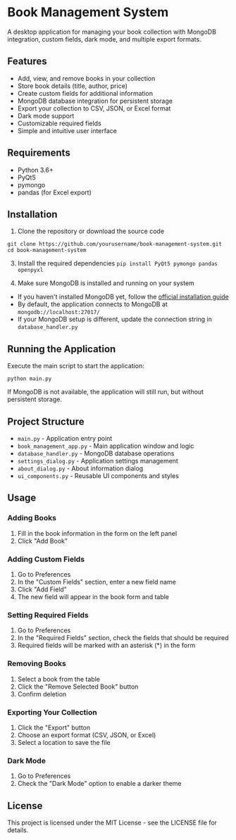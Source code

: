 # Book Management System

A desktop application for managing your book collection with MongoDB integration, custom fields, dark mode, and multiple export formats.

## Features

- Add, view, and remove books in your collection
- Store book details (title, author, price)
- Create custom fields for additional information
- MongoDB database integration for persistent storage
- Export your collection to CSV, JSON, or Excel format
- Dark mode support
- Customizable required fields
- Simple and intuitive user interface
  
## Requirements

- Python 3.6+
- PyQt5
- pymongo
- pandas (for Excel export)

## Installation

1. Clone the repository or download the source code

`git clone https://github.com/yourusername/book-management-system.git`
`cd book-management-system`

3. Install the required dependencies
`pip install PyQt5 pymongo pandas openpyxl`

4. Make sure MongoDB is installed and running on your system
- If you haven't installed MongoDB yet, follow the [official installation guide](https://docs.mongodb.com/manual/installation/)
- By default, the application connects to MongoDB at `mongodb://localhost:27017/`
- If your MongoDB setup is different, update the connection string in `database_handler.py`

## Running the Application

Execute the main script to start the application:

`python main.py`

If MongoDB is not available, the application will still run, but without persistent storage.

## Project Structure

- `main.py` - Application entry point
- `book_management_app.py` - Main application window and logic
- `database_handler.py` - MongoDB database operations
- `settings_dialog.py` - Application settings management
- `about_dialog.py` - About information dialog
- `ui_components.py` - Reusable UI components and styles

## Usage

### Adding Books
1. Fill in the book information in the form on the left panel
2. Click "Add Book"

### Adding Custom Fields
1. Go to Preferences
2. In the "Custom Fields" section, enter a new field name
3. Click "Add Field"
4. The new field will appear in the book form and table

### Setting Required Fields
1. Go to Preferences
2. In the "Required Fields" section, check the fields that should be required
3. Required fields will be marked with an asterisk (*) in the form

### Removing Books
1. Select a book from the table
2. Click the "Remove Selected Book" button
3. Confirm deletion

### Exporting Your Collection
1. Click the "Export" button
2. Choose an export format (CSV, JSON, or Excel)
3. Select a location to save the file

### Dark Mode
1. Go to Preferences
2. Check the "Dark Mode" option to enable a darker theme

## License

This project is licensed under the MIT License - see the LICENSE file for details.
